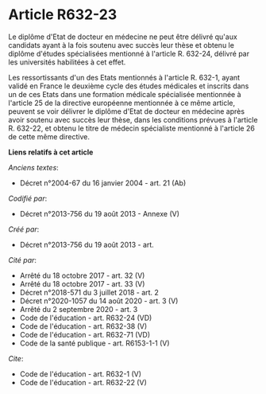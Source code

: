 # Article R632-23

Le diplôme d'Etat de docteur en médecine ne peut être délivré qu'aux candidats ayant à la fois soutenu avec succès leur thèse
et obtenu le diplôme d'études spécialisées mentionné à l'article R. 632-24, délivré par les universités habilitées à cet
effet. 

Les ressortissants d'un des Etats mentionnés à l'article R. 632-1, ayant validé en France le deuxième cycle des études
médicales et inscrits dans un de ces Etats dans une formation médicale spécialisée mentionnée à l'article 25 de la directive
européenne mentionnée à ce même article, peuvent se voir délivrer le diplôme d'Etat de docteur en médecine après avoir
soutenu avec succès leur thèse, dans les conditions prévues à l'article R. 632-22, et obtenu le titre de médecin spécialiste
mentionné à l'article 26 de cette même directive.

**Liens relatifs à cet article**

_Anciens textes_:

  - Décret n°2004-67 du 16 janvier 2004 - art. 21 (Ab)

_Codifié par_:

  - Décret n°2013-756 du 19 août 2013 -  Annexe (V)

_Créé par_:

  - Décret n°2013-756 du 19 août 2013 - art.

_Cité par_:

  - Arrêté du 18 octobre 2017 - art. 32 (V)
  - Arrêté du 18 octobre 2017 - art. 33 (V)
  - Décret n°2018-571 du 3 juillet 2018 - art. 2
  - Décret n°2020-1057 du 14 août 2020 - art. 3 (V)
  - Arrêté du 2 septembre 2020 - art. 3
  - Code de l'éducation - art. R632-24 (VD)
  - Code de l'éducation - art. R632-38 (V)
  - Code de l'éducation - art. R632-71 (VD)
  - Code de la santé publique - art. R6153-1-1 (V)

_Cite_:

  - Code de l'éducation - art. R632-1 (V)
  - Code de l'éducation - art. R632-22 (V)

